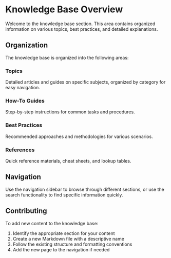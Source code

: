 # Knowledge Base Overview

Welcome to the knowledge base section. This area contains organized information on various topics, best practices, and detailed explanations.

## Organization

The knowledge base is organized into the following areas:

### Topics
Detailed articles and guides on specific subjects, organized by category for easy navigation.

### How-To Guides
Step-by-step instructions for common tasks and procedures.

### Best Practices
Recommended approaches and methodologies for various scenarios.

### References
Quick reference materials, cheat sheets, and lookup tables.

## Navigation

Use the navigation sidebar to browse through different sections, or use the search functionality to find specific information quickly.

## Contributing

To add new content to the knowledge base:

1. Identify the appropriate section for your content
2. Create a new Markdown file with a descriptive name
3. Follow the existing structure and formatting conventions
4. Add the new page to the navigation if needed